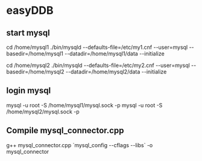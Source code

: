 # easyDDB

## start mysql 

cd /home/mysql1
./bin/mysqld --defaults-file=/etc/my1.cnf  --user=mysql --basedir=/home/mysql1 --datadir=/home/mysql1/data  --initialize 

cd /home/mysql2
./bin/mysqld --defaults-file=/etc/my2.cnf  --user=mysql --basedir=/home/mysql2 --datadir=/home/mysql2/data  --initialize

## login mysql
mysql -u root -S /home/mysql1/mysql.sock -p
mysql -u root -S /home/mysql2/mysql.sock -p


## Compile mysql_connector.cpp
g++ mysql_connector.cpp \`mysql_config --cflags --libs\` -o mysql_connector
